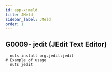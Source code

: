 ```yaml
---
id: app-xjmeld
title: JMeld
sidebar_label: JMeld
order: 1
---
```



## G0009- jedit (JEdit Text Editor)
```
  nuts install org.jedit:jedit
# Example of usage
  nuts jedit
```
